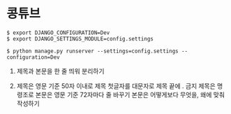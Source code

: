 # 콩튜브


```
$ export DJANGO_CONFIGURATION=Dev
$ export DJANGO_SETTINGS_MODULE=config.settings

$ python manage.py runserver --settings=config.settings --configuration=Dev
```


1. 제목과 본문을 한 줄 띄워 분리하기

2. 제목은 영문 기준 50자 이내로
제목 첫글자를 대문자로
제목 끝에 . 금지
제목은 명령조로
본문은 영문 기준 72자마다 줄 바꾸기
본문은 어떻게보다 무엇을, 왜에 맞춰 작성하기
